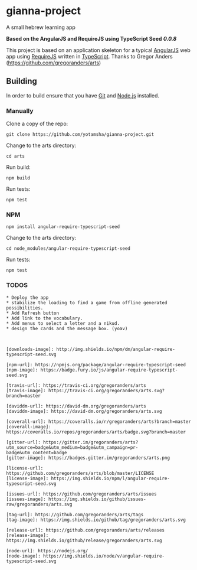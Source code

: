 # gianna-project
A small hebrew learning app

**Based on the AngularJS and RequireJS using TypeScript Seed**
***0.0.8***


This project is based on an application skeleton for a typical [AngularJS](http://angularjs.org/) web app
using [RequireJS](http://requirejs.org/) written in [TypeScript](http://www.typescriptlang.org/).
Thanks to Gregor Anders (https://github.com/gregoranders/arts)


## Building

In order to build ensure that you have [Git](http://git-scm.com/downloads) and [Node.js](http://nodejs.org/) installed.

### Manually
Clone a copy of the repo:

```
git clone https://github.com/yotamsha/gianna-project.git
```

Change to the arts directory:

```
cd arts
```

Run build:

```
npm build
```

Run tests:

```
npm test
```

### NPM

```
npm install angular-require-typescript-seed
```

Change to the arts directory:

```
cd node_modules/angular-require-typescript-seed
```

Run tests:

```
npm test
```

### TODOS
```
* Deploy the app
* stabilize the loading to find a game from offline generated possibilities.
* Add Refresh button
* Add link to the vocabulary.
* Add menus to select a letter and a nikud.
* design the cards and the message box. (yoav)



[downloads-image]: http://img.shields.io/npm/dm/angular-require-typescript-seed.svg

[npm-url]: https://npmjs.org/package/angular-require-typescript-seed
[npm-image]: https://badge.fury.io/js/angular-require-typescript-seed.svg

[travis-url]: https://travis-ci.org/gregoranders/arts
[travis-image]: https://travis-ci.org/gregoranders/arts.svg?branch=master

[daviddm-url]: https://david-dm.org/gregoranders/arts
[daviddm-image]: https://david-dm.org/gregoranders/arts.svg

[coverall-url]: https://coveralls.io/r/gregoranders/arts?branch=master
[coverall-image]: https://coveralls.io/repos/gregoranders/arts/badge.svg?branch=master

[gitter-url]: https://gitter.im/gregoranders/arts?utm_source=badge&utm_medium=badge&utm_campaign=pr-badge&utm_content=badge
[gitter-image]: https://badges.gitter.im/gregoranders/arts.png

[license-url]: https://github.com/gregoranders/arts/blob/master/LICENSE
[license-image]: https://img.shields.io/npm/l/angular-require-typescript-seed.svg

[issues-url]: https://github.com/gregoranders/arts/issues
[issues-image]: https://img.shields.io/github/issues-raw/gregoranders/arts.svg

[tag-url]: https://github.com/gregoranders/arts/tags
[tag-image]: https://img.shields.io/github/tag/gregoranders/arts.svg

[release-url]: https://github.com/gregoranders/arts/releases
[release-image]: https://img.shields.io/github/release/gregoranders/arts.svg

[node-url]: https://nodejs.org/
[node-image]: https://img.shields.io/node/v/angular-require-typescript-seed.svg